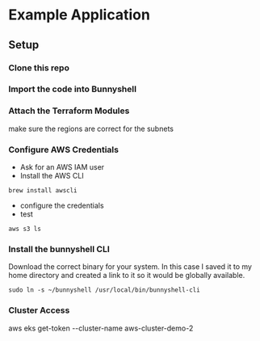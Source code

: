 # Example Application


## Setup

### Clone this repo

### Import the code into Bunnyshell

### Attach the Terraform Modules

make sure the regions are correct for the subnets

### Configure AWS Credentials

* Ask for an AWS IAM user
* Install the AWS CLI
```
brew install awscli
```
* configure the credentials
* test 
```
aws s3 ls
```

### Install the bunnyshell CLI

Download the correct binary for your system. In this case I saved it to my home directory and created a link to it so it would be globally available. 

```
sudo ln -s ~/bunnyshell /usr/local/bin/bunnyshell-cli
```

### Cluster Access

aws eks get-token --cluster-name aws-cluster-demo-2